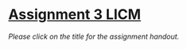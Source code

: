 # [Assignment 3 LICM](https://v2.overleaf.com/read/xctvxpqvxrvk)

*Please click on the title for the assignment handout.*
